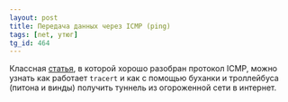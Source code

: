 ```yaml
---
layout: post
title: Передача данных через ICMP (ping)
tags: [net, утюг]
tg_id: 464
---
```

Классная [статья](https://habr.com/ru/companies/ruvds/articles/763600/), в которой хорошо разобран протокол ICMP, можно узнать как работает `tracert` и как с помощью буханки и троллейбуса (питона и винды) получить туннель из огороженной сети в интернет.


